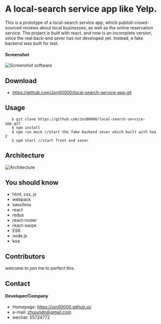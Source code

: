A local-search service app like Yelp.
======
This is a prototype of a local-search service app, which publish crowd-sourced reviews about local businesses, as well as the online reservation service.
The project is built with react, and now is an incomplete version, since the real back-end sever has not developed yet. Instead, a fake backend was built for test.

#### Screenshot
![Screenshot software](http://url/screenshot-software.png "screenshot software")


## Download
* https://github.com/Jon00000/local-search-service-app.git


## Usage
```
   $ git clone https://github.com/Jon00000/local-search-service-app.git
   $ npm install
   $ npm run mock //start the fake backend sever which built with koa 2
   $ npm start //start front end sever
```

## Architecture
![Architecture](../public/componentTree.png)

## You should know
* html, css, js
* webpack
* sass/less
* react 
* redux
* react-router 
* react-swipe
* ES6
* node.js
* koa


## Contributors
welcome to join me to perfect this.

## Contact
#### Developer/Company
* Homepage: https://jon00000.github.io/
* e-mail: zhujundn@gmail.com
* wechat: 55724772

